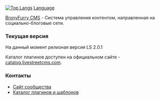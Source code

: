 
[![Top Langs](https://github-readme-stats.vercel.app/api/top-langs/?username=anuraghazra&layout=compact)](https://github.com/DarkShyMW/livestreet)
[Language](https://img.shields.io/badge/PHP-777BB4?style=for-the-badge&logo=php&logoColor=white)

[BronyFurry CMS](https://bronyfurry.com) - Система управления контентом, направленная на социально-блоговые сети.
### Текущая версия
На данный момент релизная версия LS 2.0.1

Каталог плагинов доступен на официальном сайте - [catalog.livestreetcms.com](https://catalog.livestreetcms.com).

### Контакты

* [Сайт сообщества](http://livestreet.ru)
* [Каталог плагинов и шаблонов](https://catalog.livestreetcms.com/)


